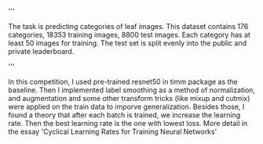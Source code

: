 ''' 

The task is predicting categories of leaf images. This dataset contains 176 categories, 18353 training images, 8800 test images. Each category has at least 50 images for training. The test set is split evenly into the public and private leaderboard. 

''' 

In this competition, I used pre-trained resnet50 in timm package as the baseline. Then I implemented label smoothing as a method of normalization, and augmentation and some other transform tricks (like mixup and cutmix) were applied on the train data to imporve generalization.
Besides those, I found a theory that after each batch is trained, we increase the learning rate. Then the best learning rate is the one with lowest loss. More detail in the essay 'Cyclical Learning Rates for Training Neural Networks'
